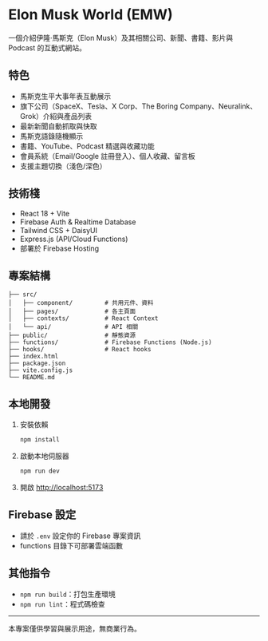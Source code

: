 # Elon Musk World (EMW)

一個介紹伊隆·馬斯克（Elon Musk）及其相關公司、新聞、書籍、影片與 Podcast 的互動式網站。

## 特色

- 馬斯克生平大事年表互動展示
- 旗下公司（SpaceX、Tesla、X Corp、The Boring Company、Neuralink、Grok）介紹與產品列表
- 最新新聞自動抓取與快取
- 馬斯克語錄隨機顯示
- 書籍、YouTube、Podcast 精選與收藏功能
- 會員系統（Email/Google 註冊登入）、個人收藏、留言板
- 支援主題切換（淺色/深色）

## 技術棧

- React 18 + Vite
- Firebase Auth & Realtime Database
- Tailwind CSS + DaisyUI
- Express.js (API/Cloud Functions)
- 部署於 Firebase Hosting

## 專案結構

```
├── src/
│   ├── component/         # 共用元件、資料
│   ├── pages/             # 各主頁面
│   ├── contexts/          # React Context
│   └── api/               # API 相關
├── public/                # 靜態資源
├── functions/             # Firebase Functions (Node.js)
├── hooks/                 # React hooks
├── index.html
├── package.json
├── vite.config.js
└── README.md
```

## 本地開發

1. 安裝依賴
   ```sh
   npm install
   ```
2. 啟動本地伺服器
   ```sh
   npm run dev
   ```
3. 開啟 [http://localhost:5173](http://localhost:5173)

## Firebase 設定

- 請於 `.env` 設定你的 Firebase 專案資訊
- functions 目錄下可部署雲端函數

## 其他指令

- `npm run build`：打包生產環境
- `npm run lint`：程式碼檢查

---

本專案僅供學習與展示用途，無商業行為。
